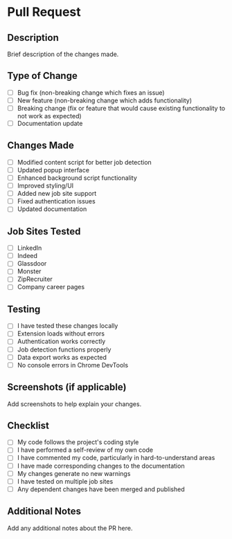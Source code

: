 # Pull Request

## Description
Brief description of the changes made.

## Type of Change
- [ ] Bug fix (non-breaking change which fixes an issue)
- [ ] New feature (non-breaking change which adds functionality)
- [ ] Breaking change (fix or feature that would cause existing functionality to not work as expected)
- [ ] Documentation update

## Changes Made
- [ ] Modified content script for better job detection
- [ ] Updated popup interface
- [ ] Enhanced background script functionality
- [ ] Improved styling/UI
- [ ] Added new job site support
- [ ] Fixed authentication issues
- [ ] Updated documentation

## Job Sites Tested
- [ ] LinkedIn
- [ ] Indeed
- [ ] Glassdoor
- [ ] Monster
- [ ] ZipRecruiter
- [ ] Company career pages

## Testing
- [ ] I have tested these changes locally
- [ ] Extension loads without errors
- [ ] Authentication works correctly
- [ ] Job detection functions properly
- [ ] Data export works as expected
- [ ] No console errors in Chrome DevTools

## Screenshots (if applicable)
Add screenshots to help explain your changes.

## Checklist
- [ ] My code follows the project's coding style
- [ ] I have performed a self-review of my own code
- [ ] I have commented my code, particularly in hard-to-understand areas
- [ ] I have made corresponding changes to the documentation
- [ ] My changes generate no new warnings
- [ ] I have tested on multiple job sites
- [ ] Any dependent changes have been merged and published

## Additional Notes
Add any additional notes about the PR here.
